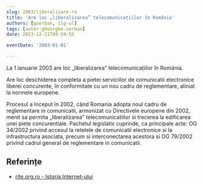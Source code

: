 ```yaml
---
slug: 2003/liberalizare-ro
title: 'Are loc „liberalizarea” telecomunicațiilor în România'
authors: [gserban, ilg-ul]
tags: [autor:gheorghe.serban]
date: 2023-12-21T09:59:55

eventDate: '2003-01-01'

---
```


La 1 ianuarie 2003 are loc „liberalizarea” telecomunicațiilor în România.

<!-- truncate -->

Are loc deschiderea completa a pietei serviciilor de comunicatii electronice
liberei concurente, în conformitate cu un nou cadru de reglementare, aliniat
la normele europene.

Procesul a început în 2002, când Romania adopta noul cadru de reglementare
in comunicatii, armonizat cu Directivele europene din 2002, menit sa permita
„liberalizarea” telecomunicatiilor si trecerea la edificarea unei piete concurentiale. Pachetul legislativ cuprinde, ca principale acte: OG 34/2002 privind accesul la retelele de comunicatii electronice si la infrastructura asociata, precum si interconectarea acestora si OG 79/2002 privind cadrul general de reglementare in comunicatii.

## Referințe

- [rite.org.ro - Istoria Internet-ului](https://rite.org.ro/istoria-internetului/)
